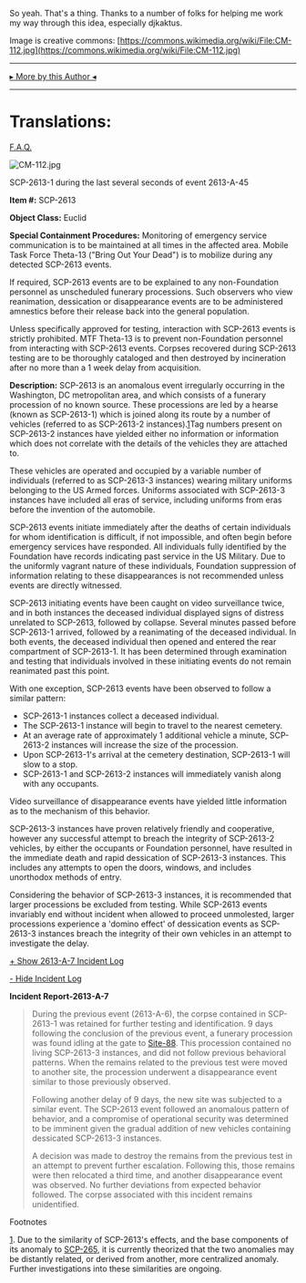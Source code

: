 So yeah. That's a thing. Thanks to a number of folks for helping me work my way through this idea, especially djkaktus.

Image is creative commons: [https://commons.wikimedia.org/wiki/File:CM-112.jpg](https://commons.wikimedia.org/wiki/File:CM-112.jpg)

* * *

[▸ More by this Author ◂](http://www.scp-wiki.net/dr-cimmerian-s-personnel-file)

* * *

Translations:
=============

[F.A.Q.](http://www.scp-wiki.net/component:info-ayers)

![CM-112.jpg](http://scp-wiki.wdfiles.com/local--files/scp-2613/CM-112.jpg)

SCP-2613-1 during the last several seconds of event 2613-A-45

**Item #:** SCP-2613

**Object Class:** Euclid

**Special Containment Procedures:** Monitoring of emergency service communication is to be maintained at all times in the affected area. Mobile Task Force Theta-13 ("Bring Out Your Dead") is to mobilize during any detected SCP-2613 events.

If required, SCP-2613 events are to be explained to any non-Foundation personnel as unscheduled funerary processions. Such observers who view reanimation, dessication or disappearance events are to be administered amnestics before their release back into the general population.

Unless specifically approved for testing, interaction with SCP-2613 events is strictly prohibited. MTF Theta-13 is to prevent non-Foundation personnel from interacting with SCP-2613 events. Corpses recovered during SCP-2613 testing are to be thoroughly cataloged and then destroyed by incineration after no more than a 1 week delay from acquisition.

**Description:** SCP-2613 is an anomalous event irregularly occurring in the Washington, DC metropolitan area, and which consists of a funerary procession of no known source. These processions are led by a hearse (known as SCP-2613-1) which is joined along its route by a number of vehicles (referred to as SCP-2613-2 instances).[1](javascript:;)Tag numbers present on SCP-2613-2 instances have yielded either no information or information which does not correlate with the details of the vehicles they are attached to.

These vehicles are operated and occupied by a variable number of individuals (referred to as SCP-2613-3 instances) wearing military uniforms belonging to the US Armed forces. Uniforms associated with SCP-2613-3 instances have included all eras of service, including uniforms from eras before the invention of the automobile.

SCP-2613 events initiate immediately after the deaths of certain individuals for whom identification is difficult, if not impossible, and often begin before emergency services have responded. All individuals fully identified by the Foundation have records indicating past service in the US Military. Due to the uniformly vagrant nature of these individuals, Foundation suppression of information relating to these disappearances is not recommended unless events are directly witnessed.

SCP-2613 initiating events have been caught on video surveillance twice, and in both instances the deceased individual displayed signs of distress unrelated to SCP-2613, followed by collapse. Several minutes passed before SCP-2613-1 arrived, followed by a reanimating of the deceased individual. In both events, the deceased individual then opened and entered the rear compartment of SCP-2613-1. It has been determined through examination and testing that individuals involved in these initiating events do not remain reanimated past this point.

With one exception, SCP-2613 events have been observed to follow a similar pattern:

*   SCP-2613-1 instances collect a deceased individual.
*   The SCP-2613-1 instance will begin to travel to the nearest cemetery.
*   At an average rate of approximately 1 additional vehicle a minute, SCP-2613-2 instances will increase the size of the procession.
*   Upon SCP-2613-1's arrival at the cemetery destination, SCP-2613-1 will slow to a stop.
*   SCP-2613-1 and SCP-2613-2 instances will immediately vanish along with any occupants.

Video surveillance of disappearance events have yielded little information as to the mechanism of this behavior.

SCP-2613-3 instances have proven relatively friendly and cooperative, however any successful attempt to breach the integrity of SCP-2613-2 vehicles, by either the occupants or Foundation personnel, have resulted in the immediate death and rapid dessication of SCP-2613-3 instances. This includes any attempts to open the doors, windows, and includes unorthodox methods of entry.

Considering the behavior of SCP-2613-3 instances, it is recommended that larger processions be excluded from testing. While SCP-2613 events invariably end without incident when allowed to proceed unmolested, larger processions experience a 'domino effect' of dessication events as SCP-2613-3 instances breach the integrity of their own vehicles in an attempt to investigate the delay.

[+ Show 2613-A-7 Incident Log](javascript:;)

[\- Hide Incident Log](javascript:;)

**Incident Report-2613-A-7**

> During the previous event (2613-A-6), the corpse contained in SCP-2613-1 was retained for further testing and identification. 9 days following the conclusion of the previous event, a funerary procession was found idling at the gate to [Site-88](http://www.scp-wiki.net/secure-facility-dossier-site-88). This procession contained no living SCP-2613-3 instances, and did not follow previous behavioral patterns. When the remains related to the previous test were moved to another site, the procession underwent a disappearance event similar to those previously observed.
> 
> Following another delay of 9 days, the new site was subjected to a similar event. The SCP-2613 event followed an anomalous pattern of behavior, and a compromise of operational security was determined to be imminent given the gradual addition of new vehicles containing dessicated SCP-2613-3 instances.
> 
> A decision was made to destroy the remains from the previous test in an attempt to prevent further escalation. Following this, those remains were then relocated a third time, and another disappearance event was observed. No further deviations from expected behavior followed. The corpse associated with this incident remains unidentified.

Footnotes

[1](javascript:;). Due to the similarity of SCP-2613's effects, and the base components of its anomaly to [SCP-265](/scp-265), it is currently theorized that the two anomalies may be distantly related, or derived from another, more centralized anomaly. Further investigations into these similarities are ongoing.